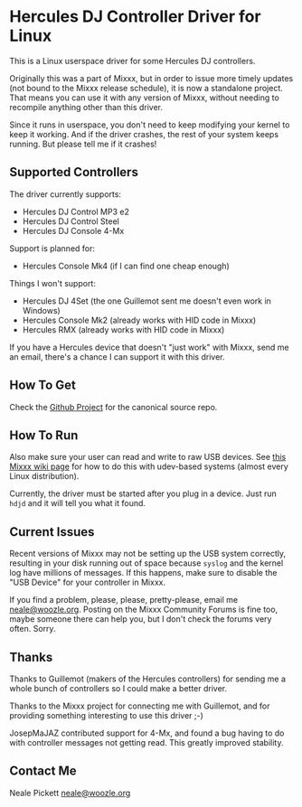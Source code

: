 Hercules DJ Controller Driver for Linux
=============================

This is a Linux userspace driver for some Hercules DJ controllers.

Originally this was a part of Mixxx,
but in order to issue more timely updates
(not bound to the Mixxx release schedule),
it is now a standalone project.
That means you can use it with any version of Mixxx,
without needing to recompile anything other than this driver.

Since it runs in userspace,
you don't need to keep modifying your kernel to keep it working.
And if the driver crashes,
the rest of your system keeps running.
But please tell me if it crashes!


Supported Controllers
---------------------

The driver currently supports:

* Hercules DJ Control MP3 e2
* Hercules DJ Control Steel
* Hercules DJ Console 4-Mx

Support is planned for:

* Hercules Console Mk4 (if I can find one cheap enough)

Things I won't support:

* Hercules DJ 4Set (the one Guillemot sent me doesn't even work in Windows)
* Hercules Console Mk2 (already works with HID code in Mixxx)
* Hercules RMX (already works with HID code in Mixxx)


If you have a Hercules device that doesn't "just work" with Mixxx,
send me an email, there's a chance I can support it with this driver.


How To Get
----------

Check the [Github Project](https://github.com/nealey/hdjd) for the canonical source repo.


How To Run
----------

Also make sure your user can read and write to raw USB devices.
See [this Mixxx wiki page](http://mixxx.org/wiki/doku.php/hercules_dj_control_mp3_e2#usb_hid) for how to do this with udev-based systems (almost every Linux distribution).

Currently, the driver must be started after you plug in a device.
Just run `hdjd` and it will tell you what it found.


Current Issues
--------------

Recent versions of Mixxx may not be setting up the USB system correctly,
resulting in your disk running out of space because
`syslog` and the kernel log have millions of messages.
If this happens, make sure to disable the "USB Device" for your controller in Mixxx.


If you find a problem, please, please, pretty-please,
email me <neale@woozle.org>.
Posting on the Mixxx Community Forums is fine too,
maybe someone there can help you,
but I don't check the forums very often.
Sorry.


Thanks
------

Thanks to Guillemot (makers of the Hercules controllers) for sending me
a whole bunch of controllers so I could make a better driver.

Thanks to the Mixxx project for connecting me with Guillemot,
and for providing something interesting to use this driver ;-)

JosepMaJAZ contributed support for 4-Mx,
and found a bug having to do with controller messages not getting read.
This greatly improved stability.


Contact Me
----------

Neale Pickett <neale@woozle.org>
